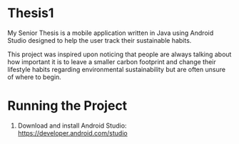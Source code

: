 # Thesis1
My Senior Thesis is a mobile application written in Java using Android Studio designed to help the user track their sustainable habits.

This project was inspired upon noticing that people are always talking about how important it is to leave a smaller carbon footprint and change their lifestyle habits regarding environmental sustainability but are often unsure of where to begin. 

# Running the Project
1. Download and install Android Studio: https://developer.android.com/studio

